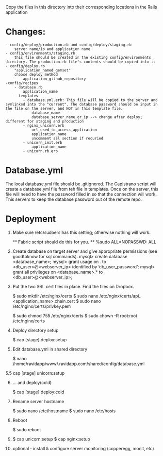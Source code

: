 Copy the files in this directory into their corresponding locations in the Rails application

Changes:
=====
	- config/deploy/production.rb and config/deploy/staging.rb
		server name/ip and application name
	- config/environments/staging.rb
		this file should be created in the existing config/environments directory. The production.rb file's contents should be copied into it
	- config/deploy.rb
		"application_named_gemset" 
		choose deploy method
			application_github_repository
	-config/recipes
		- database.rb
			application_name
		- templates
			- database.yml.erb: This file will be copied to the server and symlinked into the "current". The database password should be input in the file on the server, and NOT in this template file. 
				database_name
				database_server_name_or_ip --> change after deploy; different for staging and production
			- nginx_unicorn.erb
				url_used_to_access_application
				application_name
				uncomment ssl section if requried
			- unicorn_init.erb				
				application_name
			- unicorn.rb.erb
			
			
Database.yml
=====
The local database.yml file should be .gitignored. The Capistrano script will create a database.yml file from teh file in templates. Once on the server, this file will need to have the password filled in so that the connection will work. This servers to keep the database password out of the remote repo.

Deployment
======

1. Make sure /etc/sudoers has this setting; otherwise nothing will work.

    ** Fabric script should do this for you. **
    %sudo   ALL=NOPASSWD: ALL

2. Create database on target server and give appropriate permissions (see goodtoknow for sql commands).
  mysql> create database <database_name>;
  mysql> grant usage on *.* to <db_user>@<webserver_ip> identified by ‘db_user_password’;
  mysql> grant all privileges on <database_name>.* to <db_user>@<webserver_ip>;
  

3. Put the two SSL cert files in place.  Find the files on Dropbox.

    $ sudo mkdir /etc/nginx/certs
    $ sudo nano /etc/nginx/certs/api.<stage>.<application_name>.chain.cert
    $ sudo nano /etc/nginx/certs/privkey.pem

    $ sudo chmod 755 /etc/nginx/certs
    $ sudo chown -R root:root /etc/nginx/certs

4. Deploy directory setup

    $ cap [stage] deploy:setup

5. Edit database.yml in shared directory

    $ nano /home/ravidapp/www/<stage>.ravidapp.com/shared/config/database.yml

5.5 cap [stage] unicorn:setup

6. ... and deploy(cold)

    $ cap [stage] deploy:cold

7. Rename server hostname

    $ sudo nano /etc/hostname
    $ sudo nano /etc/hosts

8. Reboot

    $ sudo reboot

9.
    $ cap <stage> unicorn:setup
    $ cap <stage> nginx:setup

10. optional - install & configure server monitoring (copperegg, monit, etc)

  
